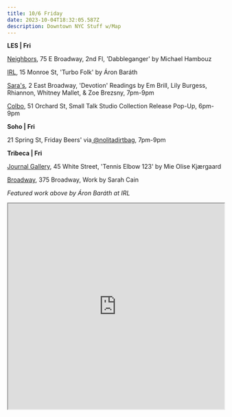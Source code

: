 ```yaml
---
title: 10/6 Friday
date: 2023-10-04T18:32:05.587Z
description: Downtown NYC Stuff w/Map
---
```

**L﻿ES | Fri**

[Neighbors](https://www.instagram.com/neighbors_chinatown), 75 E Broadway, 2nd Fl, 'Dabbleganger' by Michael Hambouz

[IRL](https://www.irl-nyc.com/ab-turbo-folk), 15 Monroe St, 'Turbo Folk' by Áron Baráth

[Sara's](https://saras.world/), 2 East Broadway, 'Devotion' Readings by Em Brill, Lily Burgess, Rhiannon, Whitney Mallet, & Zoe Brezsny, 7pm-9pm

[C﻿olbo](https://www.instagram.com/colbo.nyc), 51 Orchard St, Small Talk Studio Collection Release Pop-Up, 6pm-9pm

**Soho | Fri**

21 Spring St, Friday Beers' via[ @nolitadirtbag](https://www.instagram.com/nolitadirtbag), 7pm-9pm

**T﻿ribeca | Fri**

[Journal Gallery](https://www.thejournalinc.com/), 45 White Street, 'Tennis Elbow 123' by Mie Olise Kjærgaard

[Broadway](https://broadwaygallery.nyc/exhibitions/41-sarah-cain/), 375 Broadway, Work by Sarah Cain

*F﻿eatured work above by Áron Baráth at IRL*

<iframe src="https://www.google.com/maps/d/u/1/embed?mid=1x73o4ovgkM7ouEgb2gx4WUUt7Bk8r9M&ehbc=2E312F" width="100%" height="480"></iframe>